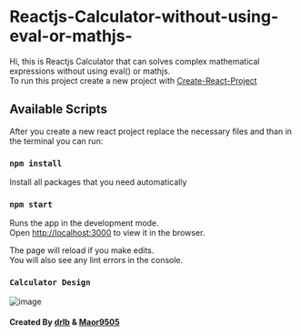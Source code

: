 # Reactjs-Calculator-without-using-eval-or-mathjs-

Hi, this is Reactjs Calculator that can solves complex mathematical expressions without using eval() or mathjs.</br>
To run this project create a new project with <a href="https://github.com/facebook/create-react-app">Create-React-Project</a></br>

## Available Scripts
After you create a new react project replace the necessary files and than in the terminal you can run:

### `npm install`
Install all packages that you need automatically</br>

### `npm start`

Runs the app in the development mode.<br>
Open [http://localhost:3000](http://localhost:3000) to view it in the browser.

The page will reload if you make edits.<br>
You will also see any lint errors in the console.

### `Calculator Design`
![image](https://user-images.githubusercontent.com/81803780/113481329-8cee3900-94a1-11eb-88af-4b6f3a78ef2f.png)


#### Created By <a href="https://github.com/drlb/">drlb</a> & <a href="https://github.com/maor9505/">Maor9505</a>
